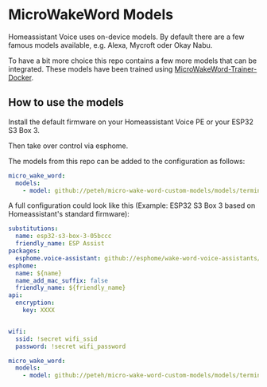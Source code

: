 # MicroWakeWord Models

Homeassistant Voice uses on-device models. By default there are a few famous models available, e.g. Alexa, Mycroft oder Okay Nabu.

To have a bit more choice this repo contains a few more models that can be integrated. These models have been trained using [MicroWakeWord-Trainer-Docker](https://github.com/MasterPhooey/). 

## How to use the models

Install the default firmware on your Homeassistant Voice PE or your ESP32 S3 Box 3.

Then take over control via esphome.

The models from this repo can be added to the configuration as follows: 

```yaml
micro_wake_word:
  models:
    - model: github://peteh/micro-wake-word-custom-models/models/terminator.json
```

A full configuration could look like this (Example: ESP32 S3 Box 3 based on Homeassistant's standard firmware):

```yaml
substitutions:
  name: esp32-s3-box-3-05bccc
  friendly_name: ESP Assist
packages:
  esphome.voice-assistant: github://esphome/wake-word-voice-assistants/esp32-s3-box-3/esp32-s3-box-3.yaml@main
esphome:
  name: ${name}
  name_add_mac_suffix: false
  friendly_name: ${friendly_name}
api:
  encryption:
    key: XXXX


wifi:
  ssid: !secret wifi_ssid
  password: !secret wifi_password

micro_wake_word:
  models:
    - model: github://peteh/micro-wake-word-custom-models/models/terminator.json
```